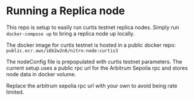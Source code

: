 # Running a Replica node

This repo is setup to easily run curtis testnet replica nodes. Simply run `docker-compose up` to bring a replica node up locally.

The docker image for curtis testnet is hosted in a public docker repo: `public.ecr.aws/i6b2w2n6/nitro-node:curtis3`

The nodeConfig file is prepopulated with curtis testnet parameters. The current setup uses a public rpc url for the Arbitrum Sepolia rpc and stores node data in docker volume.

Replace the arbitrum sepolia rpc url with your own to avoid being rate limited.
